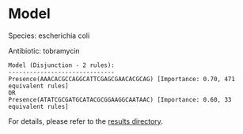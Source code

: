 
# Model

Species: escherichia coli

Antibiotic: tobramycin

```
Model (Disjunction - 2 rules):
------------------------------
Presence(AAACACGCCAGGCATTCGAGCGAACACGCAG) [Importance: 0.70, 471 equivalent rules]
OR
Presence(ATATCGCGATGCATACGCGGAAGGCAATAAC) [Importance: 0.60, 33 equivalent rules]

```

For details, please refer to the [results directory](../../../../../results/scm_b/escherichia+coli/tobramycin/repeat_7/).

